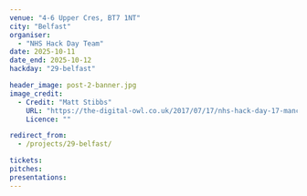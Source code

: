 ```yaml
---
venue: "4-6 Upper Cres, BT7 1NT"
city: "Belfast"
organiser:
  - "NHS Hack Day Team"
date: 2025-10-11
date_end: 2025-10-12
hackday: "29-belfast"

header_image: post-2-banner.jpg
image_credit: 
  - Credit: "Matt Stibbs"
    URL: "https://the-digital-owl.co.uk/2017/07/17/nhs-hack-day-17-manchester/"
    Licence: ""

redirect_from:
  - /projects/29-belfast/

tickets:
pitches: 
presentations:
---
```


